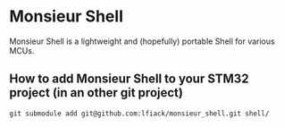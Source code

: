 # Monsieur Shell
Monsieur Shell is a lightweight and (hopefully) portable Shell for various MCUs.

## How to add Monsieur Shell to your STM32 project (in an other git project)
```console
git submodule add git@github.com:lfiack/monsieur_shell.git shell/
```

